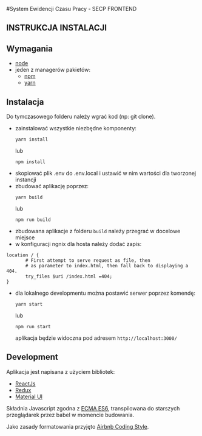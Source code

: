 #System Ewidencji Czasu Pracy - SECP FRONTEND

## **INSTRUKCJA INSTALACJI**

## Wymagania
- [node](https://nodejs.org/en/)
- jeden z managerów pakietów:
    - [npm](https://www.npmjs.com/)
    - [yarn](https://yarnpkg.com/lang/en/)

## Instalacja

Do tymczasowego folderu należy wgrać kod (np: git clone).
 
- zainstalować wszystkie niezbędne komponenty:
    ```shell script
    yarn install
    ```
  lub
    ```shell script
    npm install
    ```
- skopiować plik .env do .env.local i ustawić w nim wartości dla tworzonej instancji
- zbudować aplikację poprzez:
    ```shell script
    yarn build
    ```
  lub
    ```shell script
    npm run build
    ```
- zbudowana aplikacje z folderu `build` należy przegrać w docelowe miejsce
- w konfiguracji ngnix dla hosta należy dodać zapis:
```
location / {
       # First attempt to serve request as file, then
       # as parameter to index.html, then fall back to displaying a 404.
       try_files $uri /index.html =404;
}
```
- dla lokalnego developmentu można postawić serwer poprzez komendę:
    ```shell script
    yarn start
    ```
  lub
    ```shell script
    npm run start
    ```
    aplikacja będzie widoczna pod adresem `http://localhost:3000/`
    
## Development
Aplikacja jest napisana z użyciem bibliotek:
- [ReactJs](https://reactjs.org/)
- [Redux](https://redux.js.org/basics/usage-with-react)
- [Material UI](https://material-ui.com/)

Składnia Javascript zgodna z [ECMA ES6](http://es6-features.org/),
transpilowana do starszych przeglądarek przez babel w momencie budowania.

Jako zasady formatowania przyjęto [Airbnb Coding Style](https://github.com/airbnb/javascript).

